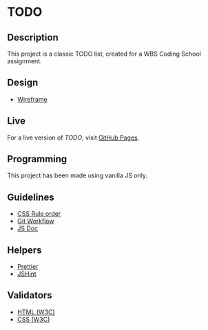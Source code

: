 # TODO

## Description

This project is a classic TODO list, created for a WBS Coding School assignment.

## Design

- [Wireframe](https://memocan40.github.io/TodoList/design/wireframe.png)

## Live

For a live version of _TODO_, visit [GitHub Pages](https://memocan40.github.io/TodoList/public/).

## Programming

This project has been made using vanilla JS only.

## Guidelines

- [CSS Rule order](https://9elements.com/css-rule-order)
- [Git Workflow](https://widukin.github.io/NotAnotherCookBook/asides/github_workflow/gitworkflow.html)
- [JS Doc](https://jsdoc.app/)

## Helpers

- [Prettier](https://prettier.io/)
- [JSHint](https://jshint.com/)

## Validators

- [HTML (W3C)](https://validator.w3.org)
- [CSS (W3C)](https://jigsaw.w3.org/css-validator)

